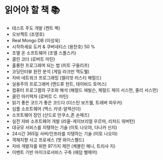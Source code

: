 # 읽어야 할 책 📚

- 테스트 주도 개발 (켄트 벡)
- 오브젝트 (조영호)
- Real Mongo DB (이성욱)
- 시작하세요 도커 & 쿠버네티스 (용찬호) 50 %
- 조엘 온 소프트웨어 (조엘 스폴스키)
- 클린 코더 (로버트 마틴)
- 훌륭한 프로그래머 되는 법 (피트 구들리프)
- 코딩인터뷰 완전 분석 (게일 라크만 맥도웰)
- 자바 네트워크 프로그래밍 (엘리엇 러스티 해럴드)
- 실용주의 프로그래머 (앤드류 헌트, 데이비드 토머스)
- 컴퓨터 프로그램의 구조와 해석 (해럴드 애빌슨, 제럴드 제이 서스먼, 줄리 서스먼)
- 클린 아키텍처 (로버트 C. 마틴)
- 읽기 좋은 코드가 좋은 코드다 (더스틴 보즈웰, 트레버 파우커)
- 심플 소프트웨어 (맥스 카넷-알렉산더)
- 소프트웨어 장인 (산드로 만쿠소,존 손메즈)
- 실전 자바 소프트웨어 개발 (라울-게이브리얼 우르마, 리처드 워버턴)
- 대규모 서비스를 지탱하는 기술 (이토 나오야, 다나카 신지)
- 24시간 365일 서버/인프라를 지탱하는 기술 (이토 나오야)
- 객체지향 사고 프로세스 (맷 와이스펠드)
- 자바 개발자를 위한 97가지 제안 (케블린 헤니, 트리샤 지)
- 이벤트 기반 마이크로서비스 구축 (애덤 벨메어)
